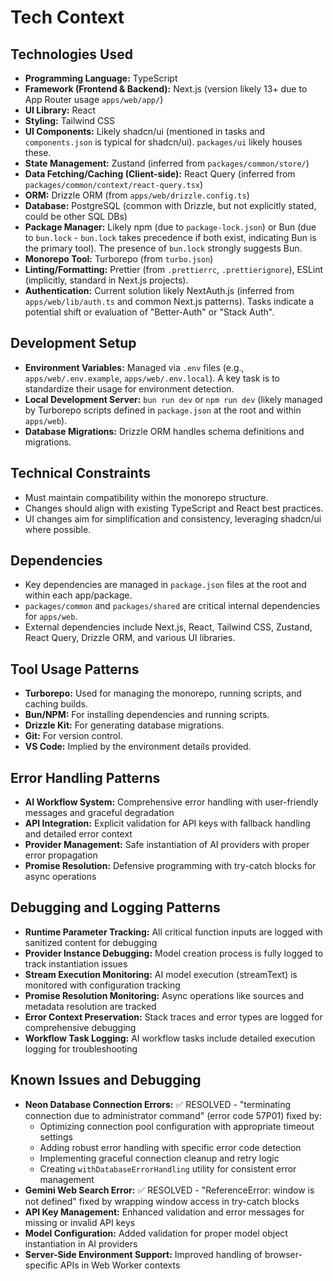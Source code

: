 # Tech Context

## Technologies Used

* **Programming Language:** TypeScript
* **Framework (Frontend & Backend):** Next.js (version likely 13+ due to App Router usage `apps/web/app/`)
* **UI Library:** React
* **Styling:** Tailwind CSS
* **UI Components:** Likely shadcn/ui (mentioned in tasks and `components.json` is typical for shadcn/ui). `packages/ui` likely houses these.
* **State Management:** Zustand (inferred from `packages/common/store/`)
* **Data Fetching/Caching (Client-side):** React Query (inferred from `packages/common/context/react-query.tsx`)
* **ORM:** Drizzle ORM (from `apps/web/drizzle.config.ts`)
* **Database:** PostgreSQL (common with Drizzle, but not explicitly stated, could be other SQL DBs)
* **Package Manager:** Likely npm (due to `package-lock.json`) or Bun (due to `bun.lock` - `bun.lock` takes precedence if both exist, indicating Bun is the primary tool). The presence of `bun.lock` strongly suggests Bun.
* **Monorepo Tool:** Turborepo (from `turbo.json`)
* **Linting/Formatting:** Prettier (from `.prettierrc`, `.prettierignore`), ESLint (implicitly, standard in Next.js projects).
* **Authentication:** Current solution likely NextAuth.js (inferred from `apps/web/lib/auth.ts` and common Next.js patterns). Tasks indicate a potential shift or evaluation of "Better-Auth" or "Stack Auth".

## Development Setup

* **Environment Variables:** Managed via `.env` files (e.g., `apps/web/.env.example`, `apps/web/.env.local`). A key task is to standardize their usage for environment detection.
* **Local Development Server:** `bun run dev` or `npm run dev` (likely managed by Turborepo scripts defined in `package.json` at the root and within `apps/web`).
* **Database Migrations:** Drizzle ORM handles schema definitions and migrations.

## Technical Constraints

* Must maintain compatibility within the monorepo structure.
* Changes should align with existing TypeScript and React best practices.
* UI changes aim for simplification and consistency, leveraging shadcn/ui where possible.

## Dependencies

* Key dependencies are managed in `package.json` files at the root and within each app/package.
* `packages/common` and `packages/shared` are critical internal dependencies for `apps/web`.
* External dependencies include Next.js, React, Tailwind CSS, Zustand, React Query, Drizzle ORM, and various UI libraries.

## Tool Usage Patterns

* **Turborepo:** Used for managing the monorepo, running scripts, and caching builds.
* **Bun/NPM:** For installing dependencies and running scripts.
* **Drizzle Kit:** For generating database migrations.
* **Git:** For version control.
* **VS Code:** Implied by the environment details provided.

## Error Handling Patterns

* **AI Workflow System:** Comprehensive error handling with user-friendly messages and graceful degradation
* **API Integration:** Explicit validation for API keys with fallback handling and detailed error context
* **Provider Management:** Safe instantiation of AI providers with proper error propagation
* **Promise Resolution:** Defensive programming with try-catch blocks for async operations

## Debugging and Logging Patterns

* **Runtime Parameter Tracking:** All critical function inputs are logged with sanitized content for debugging
* **Provider Instance Debugging:** Model creation process is fully logged to track instantiation issues
* **Stream Execution Monitoring:** AI model execution (streamText) is monitored with configuration tracking
* **Promise Resolution Monitoring:** Async operations like sources and metadata resolution are tracked
* **Error Context Preservation:** Stack traces and error types are logged for comprehensive debugging
* **Workflow Task Logging:** AI workflow tasks include detailed execution logging for troubleshooting

## Known Issues and Debugging

* **Neon Database Connection Errors:** ✅ RESOLVED - "terminating connection due to administrator command" (error code 57P01) fixed by:
  - Optimizing connection pool configuration with appropriate timeout settings
  - Adding robust error handling with specific error code detection
  - Implementing graceful connection cleanup and retry logic
  - Creating `withDatabaseErrorHandling` utility for consistent error management
* **Gemini Web Search Error:** ✅ RESOLVED - "ReferenceError: window is not defined" fixed by wrapping window access in try-catch blocks
* **API Key Management:** Enhanced validation and error messages for missing or invalid API keys
* **Model Configuration:** Added validation for proper model object instantiation in AI providers
* **Server-Side Environment Support:** Improved handling of browser-specific APIs in Web Worker contexts
